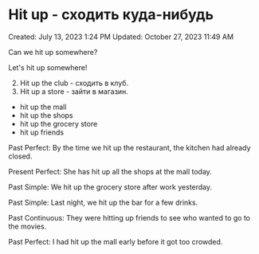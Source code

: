 # Hit up - сходить куда-нибудь

Created: July 13, 2023 1:24 PM
Updated: October 27, 2023 11:49 AM

Can we hit up somewhere?

Let's hit up somewhere!

2. Hit up the club - сходить в клуб.
4. Hit up a store - зайти в магазин.

- hit up the mall
- hit up the shops
- hit up the grocery store
- hit up friends

Past Perfect: 
By the time we hit up the restaurant, the kitchen had already closed.

Present Perfect: 
She has hit up all the shops at the mall today.

Past Simple: 
We hit up the grocery store after work yesterday.

Past Simple: 
Last night, we hit up the bar for a few drinks.

Past Continuous: 
They were hitting up friends to see who wanted to go to the movies.

Past Perfect: 
 I had hit up the mall early before it got too crowded.